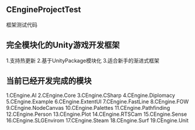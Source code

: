 ## CEngineProjectTest
框架测试代码

## 完全模块化的Unity游戏开发框架
1.支持热更新
2.基于UnityPackage模块化
3.适合新手的渐进式框架

## 当前已经开发完成的模块
1.CEngine.AI
2.CEngine.Core
3.CEngine.CSharp
4.CEngine.Diplomacy
5.CEngine.Example
6.CEngine.ExtentUI
7.CEngine.FastLine
8.CEngine.FOW
9.CEngine.NodeCanvas
10.CEngine.Palettes
11.CEngine.Pathfinding
12.CEngine.Person
13.CEngine.Plot
14.CEngine.RTSCam
15.CEngine.Sense
16.CEngine.SLGEnvirom
17.CEngine.Steam
18.CEngine.Surf
19.CEngine.Unit
